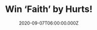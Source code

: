 ---
campaign-uuid: "c-2d09711a-39ee-4135-be32-45670ee1b799"
type: "Competition"
category: "Music"
date: "2020-09-07T06:00:00.000Z"
end-date: "2020-10-07T23:59:00.000Z"
disable-form: false
is_promoted: false
has_entry_page: true
title: "Win ‘Faith’ by Hurts!"
competition-description: "<p>Hurts have made their mark globally, winning multiple\
  \ awards and selling millions of records without ever compromising their need to\
  \ innovate. Now, they are back with ‘Faith’; their most complete album in a decade,\
  \ a record of truth, honesty and authenticity.</p>\n<p>Want to hear it first? Click\
  \ below for a chance to win now!</p>\n"
hero-header: "Win ‘Faith’ by Hurts!"
terms-confirmation: "N/A"
banner-img: "https://assets.expresslyapp.com/asset-83c85692-2b13-48c3-803b-87c531694fa5.jpg"
logo-left-href: "http://club.expressly.io"
logo-left-image: "https://assets.expresslyapp.com/asset-7b2a8fa4-a41b-4382-9fa9-4b4e305325d1.jpg"
logo-left-title: "Expressly club"
bg-image-hero: "https://assets.expresslyapp.com/asset-bd829928-9e62-41f7-95bb-4b4f906240e3.jpg"
bg-image-first: "https://assets.expresslyapp.com/asset-77d92f3e-ca71-4108-8ec2-23ce7566268a.png"
section1-content: "<p>’Faith’ features some of the most visceral, personal songwriting\
  \ of the band’s career. It delivers on the dark introspection of the band’s early\
  \ work: the rawness of Exile (2013) and the fully-formed sincerity of their debut,\
  \ Happiness (2010).</p>\n<p>The result is powerful and tangible. An album born out\
  \ of crisis.‘Faith’ finds Hurts pushing themselves further both personally and musically\
  \ to skew pop music and elevate their craft to new levels.</p>\n<p>Click below and\
  \ it could be yours.</p>\n"
entry-title: "Win ‘Faith’ by Hurts!"
entry-content: "<p>Enter the draw to win ‘Faith’ by Hurts by completing the form below\
  \ before 23:59 on the 7th of October 2020.</p>\n"
has-winner: false
prize-description: "‘Faith’ by Hurts!"
special-conditions: "Multiple entries are allowed up to one every day.\r\n\r\nThis\
  \ competition is also available on: https://club.expressly.io/competitions/faith-hurts-cd"
country-restrictions:
- "GB"
---